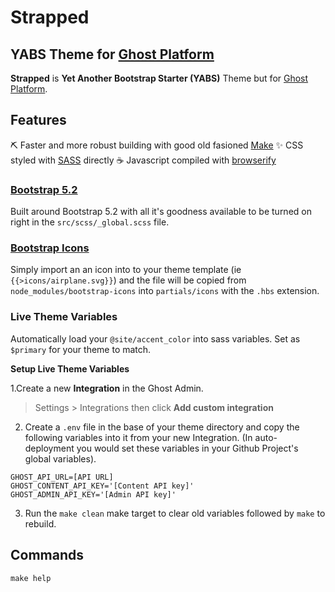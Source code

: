 # Strapped
## YABS Theme for [Ghost Platform](https://ghost.org)

**Strapped** is **Yet Another Bootstrap Starter (YABS)** Theme but for [Ghost Platform](https://ghost.org).

## Features

⛏ Faster and more robust building with good old fasioned [Make](https://www.gnu.org/software/make/manual/make.html)
✨ CSS styled with [SASS](https://sass-lang.com/) directly
☕ Javascript compiled with [browserify](https://browserify.org/)

### [Bootstrap 5.2](https://getbootstrap.com/docs/5.2/getting-started/introduction/)

Built around Bootstrap 5.2 with all it's goodness available to be turned on right in the `src/scss/_global.scss` file.

### [Bootstrap Icons](https://icons.getbootstrap.com/)

Simply import an an icon into to your theme template (ie `{{>icons/airplane.svg}}`) and the file will be copied from `node_modules/bootstrap-icons` into `partials/icons` with the `.hbs` extension.

### Live Theme Variables

Automatically load your `@site/accent_color` into sass variables. Set as `$primary` for your theme to match.

**Setup Live Theme Variables**

1.Create a new **Integration** in the Ghost Admin.
> Settings > Integrations then click **Add custom integration**

2. Create a `.env` file in the base of your theme directory and copy the following variables into it from your new Integration. (In auto-deployment you would set these variables in your Github Project's global variables).

```.env
GHOST_API_URL=[API URL]
GHOST_CONTENT_API_KEY='[Content API key]'
GHOST_ADMIN_API_KEY='[Admin API key]'
```

3. Run the `make clean` make target to clear old variables followed by `make` to rebuild.

## Commands

```
make help
```